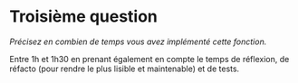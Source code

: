 # Troisième question

*Précisez en combien de temps vous avez implémenté cette fonction.*

Entre 1h et 1h30 en prenant également en compte le temps de réflexion, de réfacto (pour rendre le plus lisible et maintenable) et de tests.
